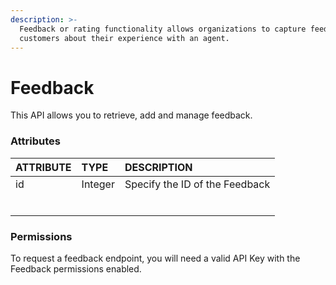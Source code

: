 ```yaml
---
description: >-
  Feedback or rating functionality allows organizations to capture feedback from
  customers about their experience with an agent.
---
```


# Feedback

This API allows you to retrieve, add and manage feedback.

### Attributes 

| ATTRIBUTE | TYPE | DESCRIPTION |
| :--- | :--- | :--- |
| id | Integer | Specify the ID of the Feedback |
|  |  |  |
|  |  |  |
|  |  |  |
|  |  |  |
|  |  |  |
|  |  |  |

### Permissions

To request a feedback endpoint, you will need a valid API Key with the Feedback permissions enabled.

